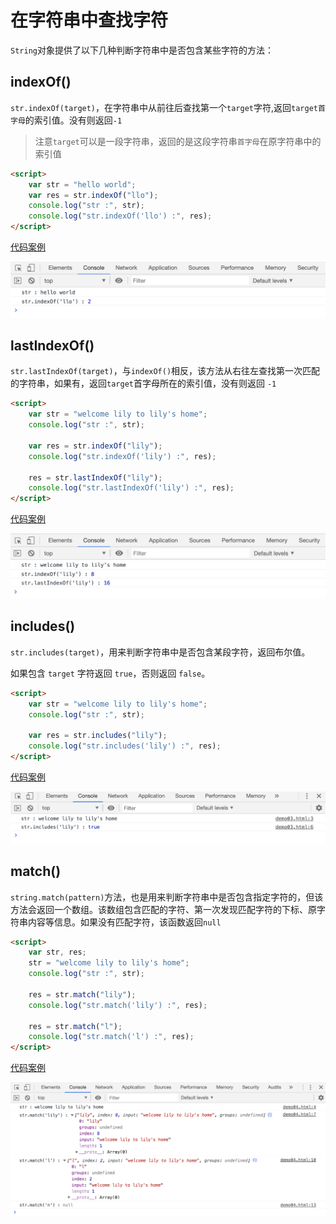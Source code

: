 # 在字符串中查找字符

`String`对象提供了以下几种判断字符串中是否包含某些字符的方法：

## indexOf()

`str.indexOf(target)`，在字符串中从前往后查找第一个`target`字符,返回`target首字母`的索引值。没有则返回`-1`

> 注意`target`可以是一段字符串，返回的是这段字符串`首字母`在原字符串中的索引值

```html
<script>
    var str = "hello world";
    var res = str.indexOf("llo");
    console.log("str :", str);
    console.log("str.indexOf('llo') :", res);
</script>
```

[代码案例](./demo/demo01.html)

![](./images/01.png)

## lastIndexOf()

`str.lastIndexOf(target)`，与`indexOf()`相反，该方法从右往左查找第一次匹配的字符串，如果有，返回`target`首字母所在的索引值，没有则返回 `-1`

```html
<script>
    var str = "welcome lily to lily's home";
    console.log("str :", str);

    var res = str.indexOf("lily");
    console.log("str.indexOf('lily') :", res);

    res = str.lastIndexOf("lily");
    console.log("str.lastIndexOf('lily') :", res);
</script>
```

[代码案例](./demo/demo02.html)

![](./images/02.png)

## includes()

`str.includes(target)`，用来判断字符串中是否包含某段字符，返回布尔值。

如果包含 `target` 字符返回 `true`，否则返回 `false`。

```html
<script>
    var str = "welcome lily to lily's home";
    console.log("str :", str);

    var res = str.includes("lily");
    console.log("str.includes('lily') :", res);
</script>
```

[代码案例](./demo/demo03.html)

![](./images/03.png)

## match()

`string.match(pattern)`方法，也是用来判断字符串中是否包含指定字符的，但该方法会返回一个数组。该数组包含匹配的字符、第一次发现匹配字符的下标、原字符串内容等信息。如果没有匹配字符，该函数返回`null`

```html
<script>
    var str, res;
    str = "welcome lily to lily's home";
    console.log("str :", str);

    res = str.match("lily");
    console.log("str.match('lily') :", res);

    res = str.match("l");
    console.log("str.match('l') :", res);
</script>
```

[代码案例](./demo/demo04.html)

![](./images/04.png)
